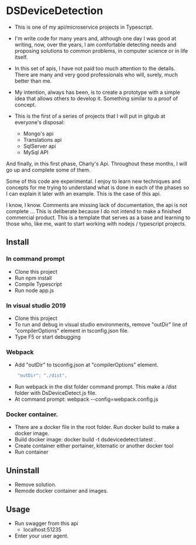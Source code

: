 ﻿# DSDeviceDetection


-    This is one of my api/microservice projects in Typescript. 
-    I'm write code for many years and, although one day I was good at writing, now, over the years, I am comfortable detecting needs and proposing solutions to common problems, in computer science or in life itself.
-    In this set of apis, I have not paid too much attention to the details. There are many and very good professionals who will, surely, much better than me.
-    My intention, always has been, is to create a prototype with a simple idea that allows others to develop it. Something similar to a proof of concept.
-    This is the first of a series of projects that I will put in gitgub at everyone's disposal:

     - Mongo's api
     - Translations api
     - SqlServer api
     - MySql API

And finally, in this first phase, Charly's Api.
Throughout these months, I will go up and complete some of them.

Some of this code are experimental. I enjoy to learn new techniques and concepts for me trying to understand 
what is done in each of the phases so I can explain it later with an example. This is the case of this api.

I know, I know. Comments are missing lack of documentation, the api is not complete ... 
This is deliberate because I do not intend to make a finished commercial product. This is a template that serves as a base 
and learning to those who, like me, want to start working with nodejs / typescript projects.

## Install

### In command prompt

- Clone this project
- Run npm install
- Compile Typescript
- Run node app.js

### In visual studio 2019

- Clone this project
- To run and debug in visual studio environments, remove "outDir" line of "compilerOptions" element in tsconfig.json file.
- Type F5 or start debugging


### Webpack

- Add "outDir" to tsconfig.json at "compilerOptions" element.   
   ```javascript
    "outDir": "./dist",
   ```
- Run webpack in the dist folder command prompt. This make a /dist folder with DsDeviceDetect.js file.
- At command prompt: webpack --config=webpack.config.js

### Docker container.

- There are a docker file in the root folder. Run docker build to make a docker image. 
- Build docker image: docker build -t dsdevicedetect:latest .
- Create container either portainer, kitematic or another docker tool
- Run container

## Uninstall

- Remove solution.
- Remode docker container and images.

## Usage

- Run swagger from this api
  - localhost:51235
- Enter your user agent.